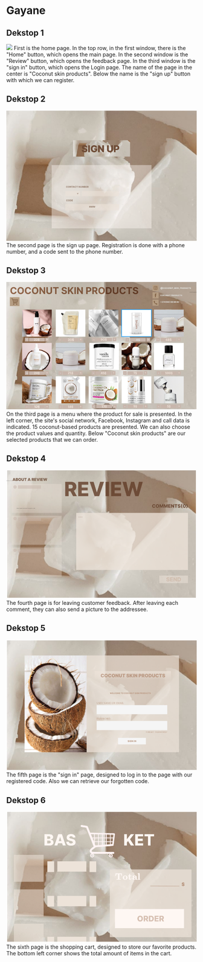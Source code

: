 # Gayane
## Dekstop 1

![](<https://github.com/htc4/Gayane/blob/main/images/Dekstop1.png>)
First is the home page. In the top row, in the first window, there is the "Home" button, which opens the main page. 
In the second window is the "Review" button, which opens the feedback page. In the third window is the "sign in" button, which opens the Login page.
The name of the page in the center is "Coconut skin products". Below the name is the "sign up" button with which we can register.

## Dekstop 2
![](https://github.com/htc4/Gayane/blob/main/images/Dekstop2.png)
The second page is the sign up page. 
Registration is done with a phone number,
and a code sent to the phone number.

## Dekstop 3
![](https://github.com/htc4/Gayane/blob/main/images/Dekstop3.png)
On the third page is a menu where the product for sale is presented. 
In the left corner, the site's social network, Facebook, Instagram and call data is indicated. 
15 coconut-based products are presented. We can also choose the product values and quantity.
Below "Coconut skin products" are our selected products that we can order.

## Dekstop 4
![](https://github.com/htc4/Gayane/blob/main/images/Dekstop4.png)
The fourth page is for leaving customer feedback. 
After leaving each comment, they can also send a picture to the addressee.

## Dekstop 5
![](https://github.com/htc4/Gayane/blob/main/images/Dekstop5.png)
The fifth page is the "sign in" page,
designed to log in to the page with our registered code. 
Also we can retrieve our forgotten code.

## Dekstop 6
![](https://github.com/htc4/Gayane/blob/main/images/Dekstop6.png)
The sixth page is the shopping cart, 
designed to store our favorite products. 
The bottom left corner shows the total amount of items in the cart.



